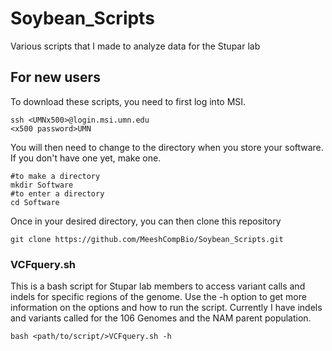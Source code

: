# Soybean_Scripts
Various scripts that I made to analyze data for the Stupar lab

## For new users
To download these scripts, you need to first log into MSI.
```
ssh <UMNx500>@login.msi.umn.edu
<x500 password>UMN
```
You will then need to change to the directory when you store your software. If you don't have one yet, make one.
```
#to make a directory
mkdir Software
#to enter a directory
cd Software
```
Once in your desired directory, you can then clone this repository

`git clone https://github.com/MeeshCompBio/Soybean_Scripts.git`

### VCFquery.sh
This is a bash script for Stupar lab members to access variant calls and indels for specific regions of the genome. Use the -h option to get more information on the options and how to run the script. Currently I have indels and variants called for the 106 Genomes and the NAM parent population.

`bash <path/to/script/>VCFquery.sh -h`



